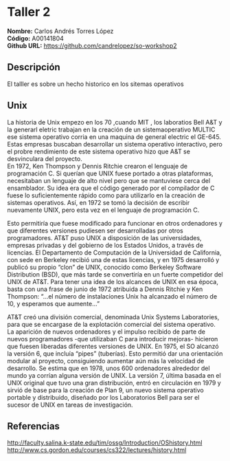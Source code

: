 # Taller 2

**Nombre:** Carlos Andrés Torres López   
**Código:** A00141804   
**Github URL:** https://github.com/candrelopez/so-workshop2


## Descripción

El talller es sobre un hecho historico en los sitemas operativos

## Unix  
La historia de Unix empezo en los 70 ,cuando MIT , los laboratios Bell A&T y la generarl eletric trabajan en la creación de un sistemaoperativo MULTIC ese sistema operativo corria en una maquina de general electric el GE-645.  
Estas empresas buscaban desarrollar un sistema operativo interactivo, pero el probre rendimiento de este sistema operativo hizo que A&T se desvinculara del proyecto.  
En 1972, Ken Thompson y Dennis Ritchie crearon el lenguaje de programación C. Si querían que UNIX fuese portado a otras plataformas, necesitaban un lenguaje de alto nivel pero que se mantuviese cerca del ensamblador. Su idea era que el código generado por el compilador de C fuese lo suficientemente rápido como para utilizarlo en la creación de sistemas operativos. Así, en 1972 se  tomó la decisión de escribir nuevamente UNIX, pero esta vez en el lenguaje de programación C.  

Esto permitiría que fuese modificado para funcionar en otros ordenadores y que diferentes versiones pudiesen ser desarrolladas por otros programadores. AT&T puso UNIX a disposición de las universidades, empresas privadas y del gobierno de los Estados Unidos, a través de licencias. El Departamento de Computación de la Universidad de California, con sede en Berkeley recibió una de estas licencias, y en 1975 desarrolló y publicó su propio “clon” de UNIX, conocido como Berkeley Software Distribution (BSD), que más tarde se convertiría en un fuerte competidor del UNIX de AT&T. Para tener una idea de los alcances de UNIX en esa época, basta con una frase de junio de 1972 atribuida a Dennis Ritchie y Ken Thompson: “…el número de instalaciones Unix ha alcanzado el número de 10, y esperamos que aumente...”

AT&T creó una división comercial, denominada Unix Systems Laboratories, para que se encargase  de la explotación comercial del sistema operativo. La aparición de nuevos ordenadores y el impulso recibido de parte de nuevos programadores -que utilizaban C para introducir mejoras- hicieron que fuesen liberadas diferentes versiones de UNIX. En 1975, el SO alcanzó la versión 6, que incluía  “pipes” (tuberías). Esto permitió dar una orientación modular al proyecto, consiguiendo aumentar aún más la velocidad de desarrollo. Se estima que en 1978, unos 600 ordenadores alrededor del mundo ya corrían alguna versión de UNIX. La versión 7, última basada en el UNIX original que tuvo una gran distribución, entró en circulación en 1979 y sirvió de base para la creación de Plan 9, un nuevo sistema operativo portable y distribuido, diseñado por los Laboratorios Bell para ser el sucesor de UNIX en tareas de investigación.

## Referencias

http://faculty.salina.k-state.edu/tim/ossg/Introduction/OShistory.html  
http://www.cs.gordon.edu/courses/cs322/lectures/history.html
